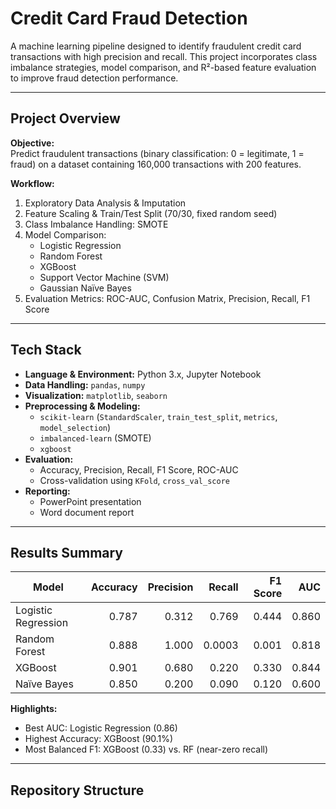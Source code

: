 # Credit Card Fraud Detection

A machine learning pipeline designed to identify fraudulent credit card transactions with high precision and recall. This project incorporates class imbalance strategies, model comparison, and R²-based feature evaluation to improve fraud detection performance.

---

## Project Overview

**Objective:**  
Predict fraudulent transactions (binary classification: 0 = legitimate, 1 = fraud) on a dataset containing 160,000 transactions with 200 features.

**Workflow:**  
1. Exploratory Data Analysis & Imputation  
2. Feature Scaling & Train/Test Split (70/30, fixed random seed)  
3. Class Imbalance Handling: SMOTE  
4. Model Comparison:
   - Logistic Regression
   - Random Forest
   - XGBoost
   - Support Vector Machine (SVM)
   - Gaussian Naïve Bayes  
5. Evaluation Metrics: ROC-AUC, Confusion Matrix, Precision, Recall, F1 Score

---

## Tech Stack

- **Language & Environment:** Python 3.x, Jupyter Notebook
- **Data Handling:** `pandas`, `numpy`
- **Visualization:** `matplotlib`, `seaborn`
- **Preprocessing & Modeling:**  
  - `scikit-learn` (`StandardScaler`, `train_test_split`, `metrics`, `model_selection`)  
  - `imbalanced-learn` (SMOTE)  
  - `xgboost`  
- **Evaluation:**  
  - Accuracy, Precision, Recall, F1 Score, ROC-AUC  
  - Cross-validation using `KFold`, `cross_val_score`
- **Reporting:**  
  - PowerPoint presentation  
  - Word document report

---

## Results Summary

| Model                  | Accuracy | Precision | Recall  | F1 Score | AUC   |
|------------------------|---------:|----------:|--------:|---------:|------:|
| Logistic Regression    |   0.787  |   0.312   |  0.769  |   0.444  | 0.860 |
| Random Forest          |   0.888  |   1.000   |  0.0003 |   0.001  | 0.818 |
| XGBoost                |   0.901  |   0.680   |  0.220  |   0.330  | 0.844 |
| Naïve Bayes            |   0.850  |   0.200   |  0.090  |   0.120  | 0.600 |

**Highlights:**
- Best AUC: Logistic Regression (0.86)
- Highest Accuracy: XGBoost (90.1%)
- Most Balanced F1: XGBoost (0.33) vs. RF (near-zero recall)

---

## Repository Structure

